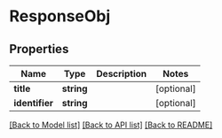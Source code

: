 # ResponseObj

## Properties
Name | Type | Description | Notes
------------ | ------------- | ------------- | -------------
**title** | **string** |  | [optional] 
**identifier** | **string** |  | [optional] 

[[Back to Model list]](../README.md#documentation-for-models) [[Back to API list]](../README.md#documentation-for-api-endpoints) [[Back to README]](../README.md)


